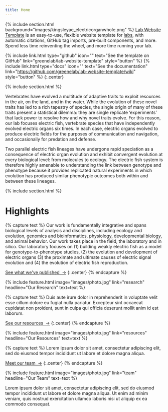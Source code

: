 ```yaml
---
title: Home
---
```


{% include section.html background="images/kingsleyae_electricorganwhole.png" %}
[Lab Website Template](https://github.com/greenelab/lab-website-template) is an easy-to-use, flexible website template for [labs](https://www.greenelab.com/), with automatic citations, GitHub tag imports, pre-built components, and more.
Spend less time reinventing the wheel, and more time running your lab.

{%
  include link.html
  type="github"
  icon=""
  text="See the template on GitHub"
  link="greenelab/lab-website-template"
  style="button"
%}
{%
  include link.html
  type="docs"
  icon=""
  text="See the documentation"
  link="https://github.com/greenelab/lab-website-template/wiki"
  style="button"
%}
{:.center}

{% include section.html %}

Vertebrates have evolved a multitude of adaptive traits to exploit resources in the air, on the land, and in the water.  While the evolution of these novel traits has led to a rich tapestry of species, the single origin of many of these traits present a statistical dilemma: they are single replicate ‘experiments’ that lack power to resolve how and why novel traits evolve.  For this reason, our lab focuses electric fish, vertebrate species that have independently evolved electric organs six times.  In each case, electric organs evolved to produce electric fields for the purposes of communication and navigation, and occasionally for predation and defense.  

Two parallel electric fish lineages have undergone rapid speciation as a consequence of electric organ evolution and exhibit convergent evolution at every biological level: from molecules to ecology.  The electric fish system is therefore highly amenable to understanding the link between genotype and phenotype because it provides replicated natural experiments in which evolution has produced similar phenotypic outcomes both within and between these lineages.  

{% include section.html %}

# Highlights

{% capture text %}
Our work is fundamentally integrative and spans biological levels of analysis and disciplines, including ecology and evolution, genomics and bioinformatics, physiology, developmental biology, and animal behavior.  Our work takes place in the field, the laboratory and in silico.  Our laboratory focuses on (1) building weakly electric fish as a model for genotype-to-phenotype studies, (2) the evolution and development of electric organs (3) the proximate and ultimate causes of electric signal evolution and (4) the evolution of electric fish reproduction.

[See what we've published &nbsp;→](research)
{:.center}
{% endcapture %}

{%
  include feature.html
  image="images/photo.jpg"
  link="research"
  headline="Our Research"
  text=text
%}

{% capture text %}
Duis aute irure dolor in reprehenderit in voluptate velit esse cillum dolore eu fugiat nulla pariatur.
Excepteur sint occaecat cupidatat non proident, sunt in culpa qui officia deserunt mollit anim id est laborum.

[See our resources &nbsp;→](resources)
{:.center}
{% endcapture %}

{%
  include feature.html
  image="images/photo.jpg"
  link="resources"
  headline="Our Resources"
  text=text
%}

{% capture text %}
Lorem ipsum dolor sit amet, consectetur adipiscing elit, sed do eiusmod tempor incididunt ut labore et dolore magna aliqua.

[Meet our team &nbsp;→](team)
{:.center}
{% endcapture %}

{%
  include feature.html
  image="images/photo.jpg"
  link="team"
  headline="Our Team"
  text=text
%}

Lorem ipsum dolor sit amet, consectetur adipiscing elit, sed do eiusmod tempor incididunt ut labore et dolore magna aliqua.
Ut enim ad minim veniam, quis nostrud exercitation ullamco laboris nisi ut aliquip ex ea commodo consequat.

